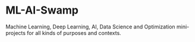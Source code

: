 # ML-AI-Swamp
Machine Learning, Deep Learning, AI, Data Science and Optimization mini-projects for all kinds of purposes and contexts. 
